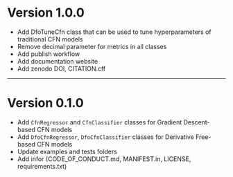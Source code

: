 
# Version 1.0.0

+ Add DfoTuneCfn class that can be used to tune hyperparameters of traditional CFN models
+ Remove decimal parameter for metrics in all classes
+ Add publish workflow
+ Add documentation website
+ Add zenodo DOI, CITATION.cff

----------------------------------------------------------------------------------------

# Version 0.1.0

+ Add `CfnRegressor` and `CfnClassifier` classes for Gradient Descent-based CFN models
+ Add `DfoCfnRegressor`, `DfoCfnClassifier` classes for Derivative Free-based CFN models
+ Update examples and tests folders
+ Add infor (CODE_OF_CONDUCT.md, MANIFEST.in, LICENSE, requirements.txt)

